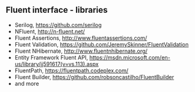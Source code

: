 ## Fluent interface - libraries

- Serilog, https://github.com/serilog
- NFluent, http://n-fluent.net/
- Fluent Assertions, http://www.fluentassertions.com/
- Fluent Validation, https://github.com/JeremySkinner/FluentValidation
- Fluent NHibernate, http://www.fluentnhibernate.org/
- Entity Framework Fluent API, https://msdn.microsoft.com/en-us/library/jj591617(v=vs.113).aspx
- FluentPath, https://fluentpath.codeplex.com/
- Fluent Builder, https://github.com/robsoncastilho/FluentBuilder
- and more